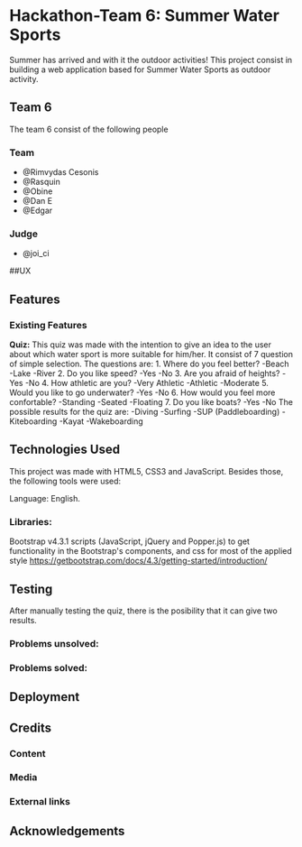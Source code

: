 # Hackathon-Team 6:  Summer Water Sports

Summer has arrived and with it the outdoor activities! This project consist in building a 
web application based for Summer Water Sports as outdoor activity.


## Team 6 
The team 6 consist of the following people
### Team 
- @Rimvydas Cesonis 
- @Rasquin 
- @Obine
- @Dan E
- @Edgar
### Judge 
- @joi_ci
 
##UX

## Features

### Existing Features

**Quiz:** This quiz was made with the intention to give an idea to the user about which 
water sport is more suitable for him/her. It consist of 7 question of simple selection.
The questions are:
    1. Where do you feel better?
        -Beach
        -Lake
        -River
    2. Do you like speed?
        -Yes
        -No
    3. Are you afraid of heights?
        -Yes
        -No
    4. How athletic are you?
        -Very Athletic
        -Athletic
        -Moderate
    5. Would you like to go underwater?
        -Yes
        -No
    6. How would you feel more confortable?
        -Standing
        -Seated
        -Floating
    7. Do you like boats?
        -Yes
        -No
The possible results for the quiz are:
    -Diving
    -Surfing
    -SUP (Paddleboarding)
    -Kiteboarding
    -Kayat
    -Wakeboarding


## Technologies Used

This project was made with HTML5, CSS3 and JavaScript. Besides those, the following tools were used:

Language: English.

### Libraries: 
Bootstrap v4.3.1 scripts (JavaScript, jQuery and Popper.js) to get functionality 
in the Bootstrap's components, and css  for most of the applied style
https://getbootstrap.com/docs/4.3/getting-started/introduction/

## Testing
After manually testing the quiz, there is the posibility that it can give two results.
### Problems unsolved:

### Problems solved:

## Deployment

## Credits
### Content
### Media
### External links
## Acknowledgements
